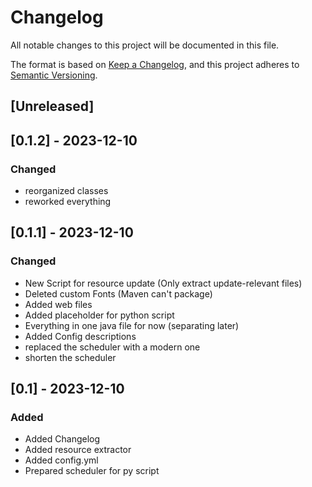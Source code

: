 # Changelog

All notable changes to this project will be documented in this file.

The format is based on [Keep a Changelog](https://keepachangelog.com/en/1.0.0/),
and this project adheres to [Semantic Versioning](https://semver.org/spec/v2.0.0.html).

## [Unreleased]

## [0.1.2] - 2023-12-10

### Changed

- reorganized classes
- reworked everything

## [0.1.1] - 2023-12-10


### Changed

- New Script for resource update (Only extract update-relevant files)
- Deleted custom Fonts (Maven can't package)
- Added web files
- Added placeholder for python script
- Everything in one java file for now (separating later)
- Added Config descriptions
- replaced the scheduler with a modern one
- shorten the scheduler


## [0.1] - 2023-12-10

### Added

- Added Changelog
- Added resource extractor
- Added config.yml
- Prepared scheduler for py script
